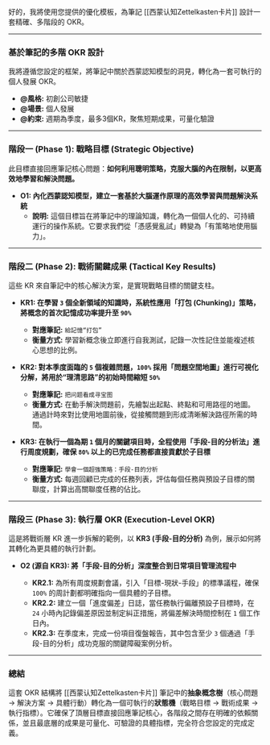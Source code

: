 好的，我將使用您提供的優化模板，為筆記 [[西蒙认知Zettelkasten卡片]] 設計一套精確、多階段的 OKR。

---

### **基於筆記的多階 OKR 設計**

我將遵循您設定的框架，將筆記中關於西蒙認知模型的洞見，轉化為一套可執行的個人發展 OKR。

*   **@風格:** 初創公司敏捷
*   **@場景:** 個人發展
*   **@約束:** 週期為季度，最多3個KR，聚焦短期成果，可量化驗證

---

### **階段一 (Phase 1): 戰略目標 (Strategic Objective)**

此目標直接回應筆記核心問題：**如何利用聰明策略，克服大腦的內在限制，以更高效地學習和解決問題。**

*   **O1: 內化西蒙認知模型，建立一套基於大腦運作原理的高效學習與問題解決系統**
    *   **說明:** 這個目標旨在將筆記中的理論知識，轉化為一個個人化的、可持續運行的操作系統。它要求我們從「憑感覺亂試」轉變為「有策略地使用腦力」。

---

### **階段二 (Phase 2): 戰術關鍵成果 (Tactical Key Results)**

這些 KR 來自筆記中的核心解決方案，是實現戰略目標的關鍵支柱。

*   **KR1: 在學習 `3` 個全新領域的知識時，系統性應用「打包 (Chunking)」策略，將概念的首次記憶成功率提升至 `90%`**
    *   **對應筆記:** `給記憶“打包”`
    *   **衡量方式:** 學習新概念後立即進行自我測試，記錄一次性記住並能複述核心思想的比例。

*   **KR2: 對本季度面臨的 `5` 個複雜問題，`100%` 採用「問題空間地圖」進行可視化分解，將用於“理清思路”的初始時間縮短 `50%`**
    *   **對應筆記:** `把问题看成寻宝图`
    *   **衡量方式:** 在動手解決問題前，先繪製出起點、終點和可用路徑的地圖。通過計時來對比使用地圖前後，從接觸問題到形成清晰解決路徑所需的時間。

*   **KR3: 在執行一個為期 `1` 個月的關鍵項目時，全程使用「手段-目的分析法」進行周度規劃，確保 `80%` 以上的已完成任務都直接貢獻於子目標**
    *   **對應筆記:** `學會一個超強策略：手段-目的分析`
    *   **衡量方式:** 每週回顧已完成的任務列表，評估每個任務與預設子目標的關聯度，計算出高關聯度任務的佔比。

---

### **階段三 (Phase 3): 執行層 OKR (Execution-Level OKR)**

這是將戰術層 KR 進一步拆解的範例，以 **KR3 (手段-目的分析)** 為例，展示如何將其轉化為更具體的執行計劃。

*   **O2 (源自 KR3): 將「手段-目的分析」深度整合到日常項目管理流程中**

    *   **KR2.1:** 為所有周度規劃會議，引入「目標-現狀-手段」的標準議程，確保 `100%` 的周計劃都明確指向一個具體的子目標。
    *   **KR2.2:** 建立一個「進度偏差」日誌，當任務執行偏離預設子目標時，在 `24` 小時內記錄偏差原因並制定糾正措施，將偏差解決時間控制在 `1` 個工作日內。
    *   **KR2.3:** 在季度末，完成一份項目復盤報告，其中包含至少 `3` 個通過「手段-目的分析」成功克服的關鍵障礙案例分析。

---

### **總結**

這套 OKR 結構將 [[西蒙认知Zettelkasten卡片]] 筆記中的**抽象概念樹**（核心問題 -> 解決方案 -> 具體行動）轉化為一個可執行的**狀態機**（戰略目標 -> 戰術成果 -> 執行指標）。它確保了頂層目標直接回應筆記核心，各階段之間存在明確的依賴關係，並且最底層的成果是可量化、可驗證的具體指標，完全符合您設定的完成定義。